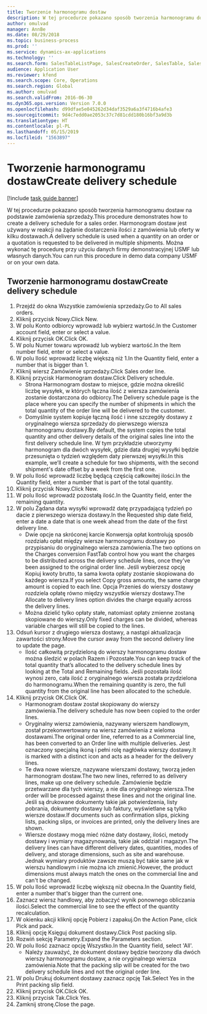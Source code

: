 ```yaml
---
title: Tworzenie harmonogramu dostaw
description: W tej procedurze pokazano sposób tworzenia harmonogramu dostaw na podstawie zamówienia sprzedaży.
author: omulvad
manager: AnnBe
ms.date: 08/29/2018
ms.topic: business-process
ms.prod: ''
ms.service: dynamics-ax-applications
ms.technology: ''
ms.search.form: SalesTableListPage, SalesCreateOrder, SalesTable, SalesDeliverySchedule, SalesEditLines,  SrsReportViewerForm
audience: Application User
ms.reviewer: kfend
ms.search.scope: Core, Operations
ms.search.region: Global
ms.author: omulvad
ms.search.validFrom: 2016-06-30
ms.dyn365.ops.version: Version 7.0.0
ms.openlocfilehash: d99dfae5e045262d34daf3529a6a3f4716b4afe3
ms.sourcegitcommit: 9d4c7edd0ae2053c37c7d81cdd180b16bf3a9d3b
ms.translationtype: HT
ms.contentlocale: pl-PL
ms.lasthandoff: 05/15/2019
ms.locfileid: "1563897"
---
```

# <a name="create-delivery-schedule"></a><span data-ttu-id="cfe9f-103">Tworzenie harmonogramu dostaw</span><span class="sxs-lookup"><span data-stu-id="cfe9f-103">Create delivery schedule</span></span>

[!include [task guide banner](../../includes/task-guide-banner.md)]

<span data-ttu-id="cfe9f-104">W tej procedurze pokazano sposób tworzenia harmonogramu dostaw na podstawie zamówienia sprzedaży.</span><span class="sxs-lookup"><span data-stu-id="cfe9f-104">This procedure demonstrates how to create a delivery schedule for a sales order.</span></span> <span data-ttu-id="cfe9f-105">Harmonogram dostaw jest używany w reakcji na żądanie dostarczenia ilości z zamówienia lub oferty w kilku dostawach.</span><span class="sxs-lookup"><span data-stu-id="cfe9f-105">A delivery schedule is used when a quantity on an order or a quotation is requested to be delivered in multiple shipments.</span></span> <span data-ttu-id="cfe9f-106">Można wykonać tę procedurę przy użyciu danych firmy demonstracyjnej USMF lub własnych danych.</span><span class="sxs-lookup"><span data-stu-id="cfe9f-106">You can run this procedure in demo data company USMF or on your own data.</span></span>


## <a name="create-delivery-schedule"></a><span data-ttu-id="cfe9f-107">Tworzenie harmonogramu dostaw</span><span class="sxs-lookup"><span data-stu-id="cfe9f-107">Create delivery schedule</span></span>
1. <span data-ttu-id="cfe9f-108">Przejdź do okna Wszystkie zamówienia sprzedaży.</span><span class="sxs-lookup"><span data-stu-id="cfe9f-108">Go to All sales orders.</span></span>
2. <span data-ttu-id="cfe9f-109">Kliknij przycisk Nowy.</span><span class="sxs-lookup"><span data-stu-id="cfe9f-109">Click New.</span></span>
3. <span data-ttu-id="cfe9f-110">W polu Konto odbiorcy wprowadź lub wybierz wartość.</span><span class="sxs-lookup"><span data-stu-id="cfe9f-110">In the Customer account field, enter or select a value.</span></span>
4. <span data-ttu-id="cfe9f-111">Kliknij przycisk OK.</span><span class="sxs-lookup"><span data-stu-id="cfe9f-111">Click OK.</span></span>
5. <span data-ttu-id="cfe9f-112">W polu Numer towaru wprowadź lub wybierz wartość.</span><span class="sxs-lookup"><span data-stu-id="cfe9f-112">In the Item number field, enter or select a value.</span></span>
6. <span data-ttu-id="cfe9f-113">W polu Ilość wprowadź liczbę większą niż 1.</span><span class="sxs-lookup"><span data-stu-id="cfe9f-113">In the Quantity field, enter a number that is bigger than 1.</span></span>
7. <span data-ttu-id="cfe9f-114">Kliknij wiersz Zamówienie sprzedaży.</span><span class="sxs-lookup"><span data-stu-id="cfe9f-114">Click Sales order line.</span></span>
8. <span data-ttu-id="cfe9f-115">Kliknij przycisk Harmonogram dostaw.</span><span class="sxs-lookup"><span data-stu-id="cfe9f-115">Click Delivery schedule.</span></span>
    * <span data-ttu-id="cfe9f-116">Strona Harmonogram dostaw to miejsce, gdzie można określić liczbę wysyłek, w których łączna ilość z wiersza zamówienia zostanie dostarczona do odbiorcy.</span><span class="sxs-lookup"><span data-stu-id="cfe9f-116">The Delivery schedule page is the place where you can specify the number of shipments in which the total quantity of the order line will be delivered to the customer.</span></span>    
    * <span data-ttu-id="cfe9f-117">Domyślnie system kopiuje łączną ilość i inne szczegóły dostawy z oryginalnego wiersza sprzedaży do pierwszego wiersza harmonogramu dostawy.</span><span class="sxs-lookup"><span data-stu-id="cfe9f-117">By default, the system copies the total quantity and other delivery details of the original sales line into the first delivery schedule line.</span></span> <span data-ttu-id="cfe9f-118">W tym przykładzie utworzymy harmonogram dla dwóch wysyłek, gdzie data drugiej wysyłki będzie przesunięta o tydzień względem daty pierwszej wysyłki.</span><span class="sxs-lookup"><span data-stu-id="cfe9f-118">In this example, we’ll create a schedule for two shipments, with the second shipment's date offset by a week from the first one.</span></span>  
9. <span data-ttu-id="cfe9f-119">W polu Ilość wprowadź liczbę będącą częścią całkowitej ilości.</span><span class="sxs-lookup"><span data-stu-id="cfe9f-119">In the Quantity field, enter a number that is part of the total quantity.</span></span>
10. <span data-ttu-id="cfe9f-120">Kliknij przycisk Nowy.</span><span class="sxs-lookup"><span data-stu-id="cfe9f-120">Click New.</span></span>
11. <span data-ttu-id="cfe9f-121">W polu Ilość wprowadź pozostałą ilość.</span><span class="sxs-lookup"><span data-stu-id="cfe9f-121">In the Quantity field, enter the remaining quantity.</span></span>
12. <span data-ttu-id="cfe9f-122">W polu Żądana data wysyłki wprowadź datę przypadającą tydzień po dacie z pierwszego wiersza dostawy.</span><span class="sxs-lookup"><span data-stu-id="cfe9f-122">In the Requested ship date field, enter a date a date that is one week ahead from the date of the first delivery line.</span></span>
    * <span data-ttu-id="cfe9f-123">Dwie opcje na skróconej karcie Konwersja opłat kontrolują sposób rozdziału opłat między wiersze harmonogramu dostawy po przypisaniu do oryginalnego wiersza zamówienia.</span><span class="sxs-lookup"><span data-stu-id="cfe9f-123">The two options on the Charges conversion FastTab control how you want the charges to be distributed across the delivery schedule lines, once they’ve been assigned to the original order line.</span></span> <span data-ttu-id="cfe9f-124">Jeśli wybierzesz opcję Kopiuj kwoty brutto, ta sama kwota opłaty zostanie skopiowana do każdego wiersza.</span><span class="sxs-lookup"><span data-stu-id="cfe9f-124">If you select Copy gross amounts, the same charge amount is copied to each line.</span></span> <span data-ttu-id="cfe9f-125">Opcja Przenieś do wierszy dostawy rozdziela opłatę równo między wszystkie wierszy dostawy.</span><span class="sxs-lookup"><span data-stu-id="cfe9f-125">The Allocate to delivery lines option divides the charge equally across the delivery lines.</span></span>  
    * <span data-ttu-id="cfe9f-126">Można dzielić tylko opłaty stałe, natomiast opłaty zmienne zostaną skopiowane do wierszy.</span><span class="sxs-lookup"><span data-stu-id="cfe9f-126">Only fixed charges can be divided, whereas variable charges will still be copied to the lines.</span></span>  
13. <span data-ttu-id="cfe9f-127">Odsuń kursor z drugiego wiersza dostawy, a nastąpi aktualizacja zawartości strony.</span><span class="sxs-lookup"><span data-stu-id="cfe9f-127">Move the cursor away from the second delivery line to update the page.</span></span>
    * <span data-ttu-id="cfe9f-128">Ilość całkowitą przydzieloną do wierszy harmonogramu dostaw można śledzić w polach Razem i Pozostałe.</span><span class="sxs-lookup"><span data-stu-id="cfe9f-128">You can keep track of the total quantity that’s allocated to the delivery schedule lines by looking at the Total and Remaining fields.</span></span> <span data-ttu-id="cfe9f-129">Jeśli pozostała ilość wynosi zero, cała ilość z oryginalnego wiersza została przydzielona do harmonogramu.</span><span class="sxs-lookup"><span data-stu-id="cfe9f-129">When the remaining quantity is zero, the full quantity from the original line has been allocated to the schedule.</span></span>   
14. <span data-ttu-id="cfe9f-130">Kliknij przycisk OK.</span><span class="sxs-lookup"><span data-stu-id="cfe9f-130">Click OK.</span></span>
    * <span data-ttu-id="cfe9f-131">Harmonogram dostaw został skopiowany do wierszy zamówienia.</span><span class="sxs-lookup"><span data-stu-id="cfe9f-131">The delivery schedule has now been copied to the order lines.</span></span>   
    * <span data-ttu-id="cfe9f-132">Oryginalny wiersz zamówienia, nazywany wierszem handlowym, został przekonwertowany na wiersz zamówienia z wieloma dostawami.</span><span class="sxs-lookup"><span data-stu-id="cfe9f-132">The original order line, referred to as a Commercial line, has been converted to an Order line with multiple deliveries.</span></span> <span data-ttu-id="cfe9f-133">Jest oznaczony specjalną ikoną i pełni rolę nagłówka wierszy dostawy.</span><span class="sxs-lookup"><span data-stu-id="cfe9f-133">It is marked with a distinct icon and acts as a header for the delivery lines.</span></span>  
    * <span data-ttu-id="cfe9f-134">Te dwa nowe wiersze, nazywane wierszami dostawy, tworzą jeden harmonogram dostaw.</span><span class="sxs-lookup"><span data-stu-id="cfe9f-134">The two new lines, referred to as delivery lines, make up one delivery schedule.</span></span> <span data-ttu-id="cfe9f-135">Zamówienie będzie przetwarzane dla tych wierszy, a nie dla oryginalnego wiersza.</span><span class="sxs-lookup"><span data-stu-id="cfe9f-135">The order will be processed against these lines and not the original line.</span></span> <span data-ttu-id="cfe9f-136">Jeśli są drukowane dokumenty takie jak potwierdzenia, listy pobrania, dokumenty dostawy lub faktury, wyświetlane są tylko wiersze dostaw.</span><span class="sxs-lookup"><span data-stu-id="cfe9f-136">If documents such as confirmation slips, picking lists, packing slips, or invoices are printed, only the delivery lines are shown.</span></span>   
    * <span data-ttu-id="cfe9f-137">Wiersze dostawy mogą mieć różne daty dostawy, ilości, metody dostawy i wymiary magazynowania, takie jak oddział i magazyn.</span><span class="sxs-lookup"><span data-stu-id="cfe9f-137">The delivery lines can have different delivery dates, quantities, modes of delivery, and storage dimensions, such as site and warehouse.</span></span> <span data-ttu-id="cfe9f-138">Jednak wymiary produktów zawsze muszą być takie same jak w wierszu handlowym i nie można ich zmienić.</span><span class="sxs-lookup"><span data-stu-id="cfe9f-138">However, the product dimensions must always match the ones on the commercial line and can't be changed.</span></span>  
15. <span data-ttu-id="cfe9f-139">W polu Ilość wprowadź liczbę większą niż obecna.</span><span class="sxs-lookup"><span data-stu-id="cfe9f-139">In the Quantity field, enter a number that's bigger than the current one.</span></span>
16. <span data-ttu-id="cfe9f-140">Zaznacz wiersz handlowy, aby zobaczyć wynik ponownego obliczania ilości.</span><span class="sxs-lookup"><span data-stu-id="cfe9f-140">Select the commercial line to see the effect of the quantity recalculation.</span></span>
17. <span data-ttu-id="cfe9f-141">W okienku akcji kliknij opcję Pobierz i zapakuj.</span><span class="sxs-lookup"><span data-stu-id="cfe9f-141">On the Action Pane, click Pick and pack.</span></span>
18. <span data-ttu-id="cfe9f-142">Kliknij opcję Księguj dokument dostawy.</span><span class="sxs-lookup"><span data-stu-id="cfe9f-142">Click Post packing slip.</span></span>
19. <span data-ttu-id="cfe9f-143">Rozwiń sekcję Parametry.</span><span class="sxs-lookup"><span data-stu-id="cfe9f-143">Expand the Parameters section.</span></span>
20. <span data-ttu-id="cfe9f-144">W polu Ilość zaznacz opcję Wszystko.</span><span class="sxs-lookup"><span data-stu-id="cfe9f-144">In the Quantity field, select 'All'.</span></span>
    * <span data-ttu-id="cfe9f-145">Należy zauważyć, że dokument dostawy będzie tworzony dla dwóch wierszy harmonogramu dostaw, a nie oryginalnego wiersza zamówienia.</span><span class="sxs-lookup"><span data-stu-id="cfe9f-145">Note that the packing slip will be created for the two delivery schedule lines and not the original order line.</span></span>  
21. <span data-ttu-id="cfe9f-146">W polu Drukuj dokument dostawy zaznacz opcję Tak.</span><span class="sxs-lookup"><span data-stu-id="cfe9f-146">Select Yes in the Print packing slip field.</span></span>
22. <span data-ttu-id="cfe9f-147">Kliknij przycisk OK.</span><span class="sxs-lookup"><span data-stu-id="cfe9f-147">Click OK.</span></span>
23. <span data-ttu-id="cfe9f-148">Kliknij przycisk Tak.</span><span class="sxs-lookup"><span data-stu-id="cfe9f-148">Click Yes.</span></span>
24. <span data-ttu-id="cfe9f-149">Zamknij stronę.</span><span class="sxs-lookup"><span data-stu-id="cfe9f-149">Close the page.</span></span>

